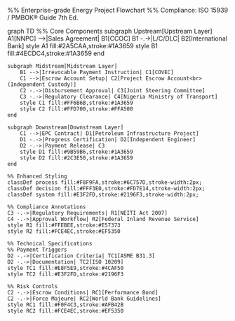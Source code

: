 %% Enterprise-grade Energy Project Flowchart
%% Compliance: ISO 15939 / PMBOK® Guide 7th Ed.

graph TD
    %% Core Components
    subgraph Upstream[Upstream Layer]
        A1[NNPC] -->|Sales Agreement| B1[CCOC]
        B1 -.->|L/C/DLC| B2[International Bank]
        style A1 fill:#2A5CAA,stroke:#1A3659
        style B1 fill:#4ECDC4,stroke:#1A3659
    end

    subgraph Midstream[Midstream Layer]
        B1 -->|Irrevocable Payment Instruction| C1[COVEC]
        C1 -->|Escrow Account Setup| C2[Project Escrow Account<br> (Independent Custody)]
        C2 -.->|Disbursement Approval| C3[Joint Steering Committee]
        C3 -.->|Regulatory Clearance| C4[Nigeria Ministry of Transport]
        style C1 fill:#FF6B6B,stroke:#1A3659
        style C2 fill:#FFD700,stroke:#FFA500
    end

    subgraph Downstream[Downstream Layer]
        C1 -->|EPC Contract| D1[Petroleum Infrastructure Project]
        D1 -.->|Progress Certification| D2[Independent Engineer]
        D2 -.->|Payment Release| C3
        style D1 fill:#9B59B6,stroke:#1A3659
        style D2 fill:#2C3E50,stroke:#1A3659
    end

    %% Enhanced Styling
    classDef process fill:#F8F9FA,stroke:#6C757D,stroke-width:2px;
    classDef decision fill:#FFF3E0,stroke:#FD7E14,stroke-width:2px;
    classDef system fill:#E3F2FD,stroke:#2196F3,stroke-width:2px;

    %% Compliance Annotations
    C3 -.->|Regulatory Requirements| R1[NEITI Act 2007]
    C4 -.->|Approval Workflow| R2[Federal Inland Revenue Service]
    style R1 fill:#FFEBEE,stroke:#E57373
    style R2 fill:#FCE4EC,stroke:#EF5350

    %% Technical Specifications
    %% Payment Triggers
    D2 -.->|Certification Criteria| TC1[ASME B31.3]
    D2 -.->|Documentation| TC2[ISO 10209]
    style TC1 fill:#E8F5E9,stroke:#4CAF50
    style TC2 fill:#E3F2FD,stroke:#2196F3

    %% Risk Controls
    C2 -.->|Escrow Conditions| RC1[Performance Bond]
    C2 -.->|Force Majeure| RC2[World Bank Guidelines]
    style RC1 fill:#F0F4C3,stroke:#AFB42B
    style RC2 fill:#FCE4EC,stroke:#EF5350
